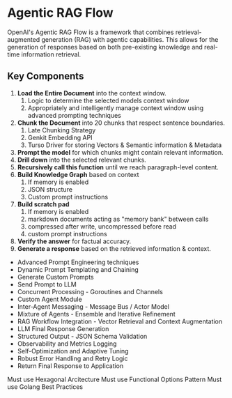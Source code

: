 # Agentic RAG Flow

OpenAI's Agentic RAG Flow is a framework that combines retrieval-augmented generation (RAG) with agentic capabilities. This allows for the generation of responses based on both pre-existing knowledge and real-time information retrieval.

## Key Components

1. **Load the Entire Document** into the context window.
   1. Logic to determine the selected models context window
   2. Appropriately and intelligently manage context window using advanced prompting techniques
2. **Chunk the Document** into 20 chunks that respect sentence boundaries.
   1. Late Chunking Strategy
   2. Genkit Embedding API
   3. Turso Driver for storing Vectors & Semantic information & Metadata
3. **Prompt the model** for which chunks might contain relevant information.
4. **Drill down** into the selected relevant chunks.
5. **Recursively call this function** until we reach paragraph-level content.
6. **Build Knowledge Graph** based on context
   1. If memory is enabled
   2. JSON structure
   3. Custom prompt instructions
7. **Build scratch pad**
   1. If memory is enabled
   2. markdown documents acting as "memory bank" between calls
   3. compressed after write, uncompressed before read
   4. custom prompt instructions
8. **Verify the answer** for factual accuracy.
9.  **Generate a response** based on the retrieved information & context.

- Advanced Prompt Engineering techniques
- Dynamic Prompt Templating and Chaining
- Generate Custom Prompts
- Send Prompt to LLM
- Concurrent Processing - Goroutines and Channels
- Custom Agent Module
- Inter-Agent Messaging - Message Bus / Actor Model
- Mixture of Agents - Ensemble and Iterative Refinement
- RAG Workflow Integration - Vector Retrieval and Context Augmentation
- LLM Final Response Generation
- Structured Output - JSON Schema Validation
- Observability and Metrics Logging
- Self-Optimization and Adaptive Tuning
- Robust Error Handling and Retry Logic
- Return Final Response to Application

Must use Hexagonal Arcitecture
Must use Functional Options Pattern
Must use Golang Best Practices
